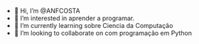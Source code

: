 - 👋 Hi, I’m @ANFCOSTA
- 👀 I’m interested in aprender a programar.
- 🌱 I’m currently learning sobre Ciencia da Computação
- 💞️ I’m looking to collaborate on  com  programação em Python



<!---
ANFCOSTA/ANFCOSTA is a ✨ special ✨ repository because its `README.md` (this file) appears on your GitHub profile.
You can click the Preview link to take a look at your changes.
--->
